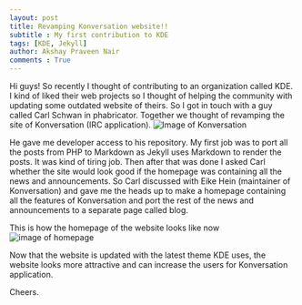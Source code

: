```yaml
---
layout: post
title: Revamping Konversation website!!
subtitle : My first contribution to KDE
tags: [KDE, Jekyll]
author: Akshay Praveen Nair
comments : True
---
```

Hi guys! So recently I thought of contributing to an organization called KDE. I kind of liked their web projects so I thought of helping the community with updating some outdated website of theirs.  So I got in touch with a guy called Carl Schwan in phabricator. Together we thought of revamping the site of Konversation (IRC application). 
![Image of Konversation](https://iammarco11.github.io/assets/img/irc-koversation.png)

He gave me developer access  to his repository. My first job was to port all the posts from PHP to Markdown as Jekyll uses Markdown to render the posts. It was kind of tiring job. Then after that was done I asked Carl whether the site would look good if the homepage was containing all the news and announcements. So Carl discussed with Eike Hein (maintainer of Konversation) and gave me the heads up to make a homepage containing all the features of Konversation and port the rest of the news and announcements to a separate page called blog.

This is how the homepage of the website looks like now
![image of homepage](https://iammarco11.github.io/assets/img/konversation.png)

Now that the website is updated with the latest theme KDE uses, the website looks more attractive and can increase the users for Konversation application.

Cheers.

